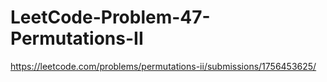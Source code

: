 # LeetCode-Problem-47-Permutations-II
https://leetcode.com/problems/permutations-ii/submissions/1756453625/
